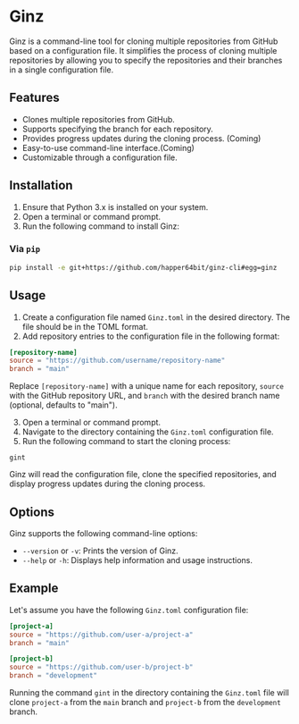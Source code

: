 # Ginz

Ginz is a command-line tool for cloning multiple repositories from GitHub based on a configuration file. It simplifies the process of cloning multiple repositories by allowing you to specify the repositories and their branches in a single configuration file.

## Features

- Clones multiple repositories from GitHub.
- Supports specifying the branch for each repository.
- Provides progress updates during the cloning process. (Coming)
- Easy-to-use command-line interface.(Coming)
- Customizable through a configuration file.

## Installation

1. Ensure that Python 3.x is installed on your system.
2. Open a terminal or command prompt.
3. Run the following command to install Ginz:

### Via `pip`

```sh
pip install -e git+https://github.com/happer64bit/ginz-cli#egg=ginz
```

## Usage

1. Create a configuration file named `Ginz.toml` in the desired directory. The file should be in the TOML format.
2. Add repository entries to the configuration file in the following format:

```toml
[repository-name]
source = "https://github.com/username/repository-name"
branch = "main"
```

Replace `[repository-name]` with a unique name for each repository, `source` with the GitHub repository URL, and `branch` with the desired branch name (optional, defaults to "main").

3. Open a terminal or command prompt.
4. Navigate to the directory containing the `Ginz.toml` configuration file.
5. Run the following command to start the cloning process:

```
gint
```

Ginz will read the configuration file, clone the specified repositories, and display progress updates during the cloning process.

## Options

Ginz supports the following command-line options:

- `--version` or `-v`: Prints the version of Ginz.
- `--help` or `-h`: Displays help information and usage instructions.

## Example

Let's assume you have the following `Ginz.toml` configuration file:

```toml
[project-a]
source = "https://github.com/user-a/project-a"
branch = "main"

[project-b]
source = "https://github.com/user-b/project-b"
branch = "development"
```

Running the command `gint` in the directory containing the `Ginz.toml` file will clone `project-a` from the `main` branch and `project-b` from the `development` branch.
